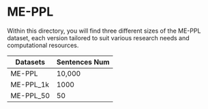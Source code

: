 # ME-PPL

Within this directory, you will find three different sizes of the ME-PPL dataset, each version tailored to suit various research needs and computational resources.

| Datasets  | Sentences Num |
| --------- | ------------- |
| ME-PPL    | 10,000        |
| ME-PPL_1k | 1000          |
| ME-PPL_50 | 50            |

